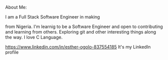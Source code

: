 About Me:

I am a Full Stack Software Engineer in making

from Nigeria.
I'm learnig to be a Software Engineer and open to contributing and learning from others. Exploring git and other interesting
things along the way.
I love C Language.

https://www.linkedin.com/in/esther-ogolo-837554185
It's my LinkedIn profile

